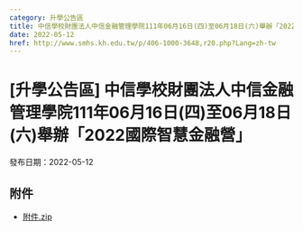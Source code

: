 ```yaml
---
category: 升學公告區
title: 中信學校財團法人中信金融管理學院111年06月16日(四)至06月18日(六)舉辦「2022國際智慧金融營」
date: 2022-05-12
href: http://www.smhs.kh.edu.tw/p/406-1000-3648,r20.php?Lang=zh-tw
---
```


# [升學公告區] 中信學校財團法人中信金融管理學院111年06月16日(四)至06月18日(六)舉辦「2022國際智慧金融營」

發布日期：2022-05-12



## 附件

- [附件.zip](https://www.smhs.kh.edu.tw/app/index.php?Action=downloadfile&file=WVhSMFlXTm9MelU1TDNCMFlWOHpOREU1WHpZMU1EVTFPVFJmTkRBNU56Y3VlbWx3&fname=DGGGROTSYWQO41XX50LKSWHGRK30OOLKDGUWTSKK4125MLVWKPROVTPOUSSSPKPO)
